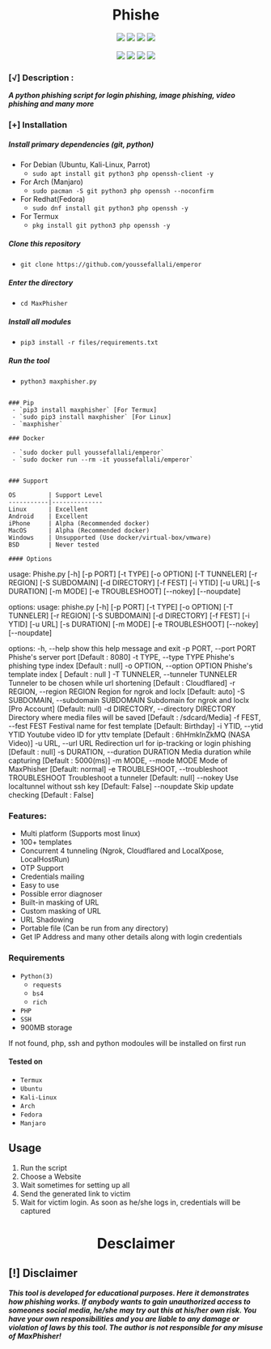 <h1 align="center">Phishe</h1>

<p align="center">
  <img src="https://img.shields.io/badge/Version-1.1-green?style=for-the-badge">
  <img src="https://camo.githubusercontent.com/5601a2b93c2e30f778dc2e4178da964cf682de8da7b2f22a5d27ec50bf95cbf3/68747470733a2f2f696d672e736869656c64732e696f2f6769746875622f77617463686572732f4b6173526f756472612f4d6178506869736865723f636f6c6f723d6379616e267374796c653d666f722d7468652d626164676526636f6c6f723d707572706c65">
  <img src="https://camo.githubusercontent.com/5def6d15dc01da804f574c1da1b99d93199a76fb07f9a48407c3b747d9bba84a/68747470733a2f2f696d672e736869656c64732e696f2f6769746875622f73746172732f4b6173526f756472612f4d6178506869736865723f7374796c653d666f722d7468652d626164676526636f6c6f723d6f72616e6765">
  <img src="https://camo.githubusercontent.com/6e8c61de9d25be0310a2ad9fdf852dcc8b25a4bc4335d8a62c89aada39e317ac/68747470733a2f2f696d672e736869656c64732e696f2f6769746875622f6c6963656e73652f4b6173526f756472612f4d6178506869736865723f7374796c653d666f722d7468652d626164676526636f6c6f723d626c7565">
 
<br>
<br>
  <img src="https://img.shields.io/badge/Author-Youssefallali-purple?style=flat-square">
  <img src="https://img.shields.io/badge/Open%20Source-Yes-cyan?style=flat-square">
  <img src="https://img.shields.io/badge/Made%20in-morocco-green?colorA=%23ff0000&colorB=%23017e40&style=flat-square">
  <img src="https://img.shields.io/badge/Written%20In-Python-blue?style=flat-square">
</p>


### [√] Description :

***A python phishing script for login phishing, image phishing, video phishing and many more***

### [+] Installation

##### Install primary dependencies (git, python)

 - For Debian (Ubuntu, Kali-Linux, Parrot)
    - ```sudo apt install git python3 php openssh-client -y```
 - For Arch (Manjaro)
    - ```sudo pacman -S git python3 php openssh --noconfirm```
 - For Redhat(Fedora)
    - ```sudo dnf install git python3 php openssh -y```
 - For Termux
    - ```pkg install git python3 php openssh -y```

##### Clone this repository

 - ```git clone https://github.com/youssefallali/emperor```

##### Enter the directory
 - ```cd MaxPhisher```

##### Install all modules
 - ```pip3 install -r files/requirements.txt```

##### Run the tool
 - ```python3 maxphisher.py```

```

### Pip
 - `pip3 install maxphisher` [For Termux]
 - `sudo pip3 install maxphisher` [For Linux]
 - `maxphisher`

### Docker

 - `sudo docker pull youssefallali/emperor`
 - `sudo docker run --rm -it youssefallali/emperor`


### Support

OS         | Support Level
-----------|--------------
Linux      | Excellent
Android    | Excellent
iPhone     | Alpha (Recommended docker)
MacOS      | Alpha (Recommended docker)
Windows    | Unsupported (Use docker/virtual-box/vmware)
BSD        | Never tested

#### Options

```
usage: Phishe.py [-h] [-p PORT] [-t TYPE] [-o OPTION]
                     [-T TUNNELER] [-r REGION] [-S SUBDOMAIN]
                     [-d DIRECTORY] [-f FEST] [-i YTID] [-u URL]
                     [-s DURATION] [-m MODE] [-e TROUBLESHOOT]
                     [--nokey] [--noupdate]

options:
  usage: phishe.py [-h] [-p PORT] [-t TYPE] [-o OPTION]
                     [-T TUNNELER] [-r REGION] [-S SUBDOMAIN]
                     [-d DIRECTORY] [-f FEST] [-i YTID] [-u URL]
                     [-s DURATION] [-m MODE] [-e TROUBLESHOOT]
                     [--nokey] [--noupdate]

options:
  -h, --help            show this help message and exit
  -p PORT, --port PORT  Phishe's server port [Default : 8080]
  -t TYPE, --type TYPE  Phishe's phishing type index [Default :
                        null]
  -o OPTION, --option OPTION
                        Phishe's template index [ Default : null ]
  -T TUNNELER, --tunneler TUNNELER
                        Tunneler to be chosen while url shortening
                        [Default : Cloudflared]
  -r REGION, --region REGION
                        Region for ngrok and loclx [Default: auto]
  -S SUBDOMAIN, --subdomain SUBDOMAIN
                        Subdomain for ngrok and loclx [Pro Account]
                        (Default: null)
  -d DIRECTORY, --directory DIRECTORY
                        Directory where media files will be saved
                        [Default : /sdcard/Media]
  -f FEST, --fest FEST  Festival name for fest template [Default:
                        Birthday]
  -i YTID, --ytid YTID  Youtube video ID for yttv template [Default :
                        6hHmkInZkMQ (NASA Video)]
  -u URL, --url URL     Redirection url for ip-tracking or login
                        phishing [Default : null]
  -s DURATION, --duration DURATION
                        Media duration while capturing [Default :
                        5000(ms)]
  -m MODE, --mode MODE  Mode of MaxPhisher [Default: normal]
  -e TROUBLESHOOT, --troubleshoot TROUBLESHOOT
                        Troubleshoot a tunneler [Default: null]
  --nokey               Use localtunnel without ssh key [Default:
                        False]
  --noupdate            Skip update checking [Default : False]

### Features:

 - Multi platform (Supports most linux)
 - 100+ templates
 - Concurrent 4 tunneling (Ngrok, Cloudflared and LocalXpose, LocalHostRun)
 - OTP Support
 - Credentials mailing
 - Easy to use
 - Possible error diagnoser
 - Built-in masking of URL
 - Custom masking of URL
 - URL Shadowing
 - Portable file (Can be run from any directory)
 - Get IP Address and many other details along with login credentials


### Requirements

 - `Python(3)`
   - `requests`
   - `bs4`
   - `rich`
 - `PHP`
 - `SSH`
 - 900MB storage
 
If not found, php, ssh and python modoules will be installed on first run

#### Tested on

 - `Termux`
 - `Ubuntu`
 - `Kali-Linux`
 - `Arch`
 - `Fedora`
 - `Manjaro`

## Usage

1. Run the script
2. Choose a Website
3. Wait sometimes for setting up all
4. Send the generated link to victim
5. Wait for victim login. As soon as he/she logs in, credentials will be captured

<h1 align="center">Desclaimer</h1>



 
## [!] Disclaimer
***This tool is developed for educational purposes. Here it demonstrates how phishing works. If anybody wants to gain unauthorized access to someones social media, he/she may try out this at his/her own risk. You have your own responsibilities and you are liable to any damage or violation of laws by this tool. The author is not responsible for any misuse of MaxPhisher!***




